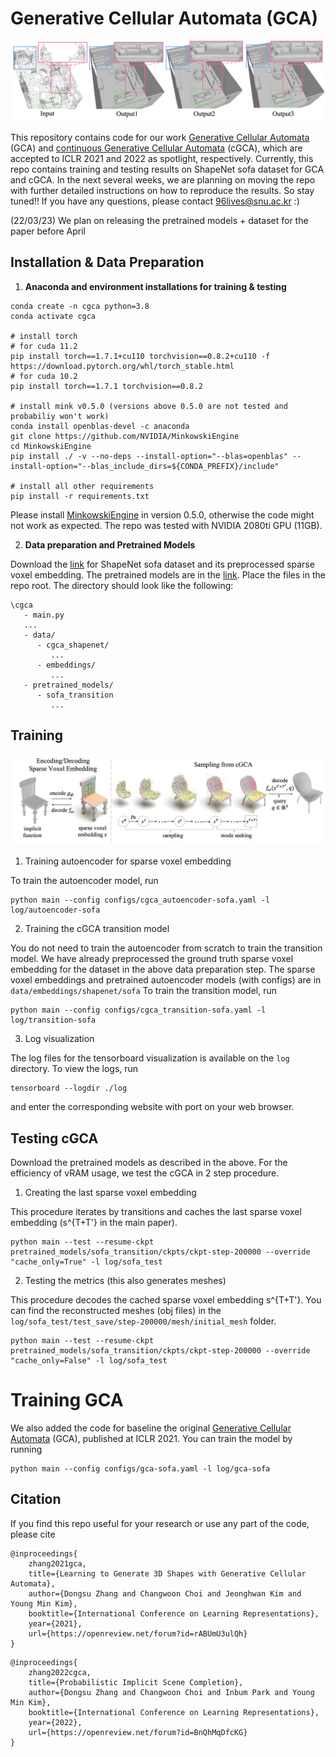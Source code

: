 # Generative Cellular Automata (GCA) 



![Alt text](media/teaser.jpg?raw=true "Title")

This repository contains code for our work [Generative Cellular Automata](https://openreview.net/forum?id=rABUmU3ulQh) (GCA) and [continuous Generative Cellular Automata](https://openreview.net/forum?id=BnQhMqDfcKG) (cGCA), which are accepted to ICLR 2021 and 2022 as spotlight, respectively. Currently, this repo contains training and testing results on ShapeNet sofa dataset for GCA and cGCA. In the next several weeks, we are planning on moving the repo with further detailed instructions on how to reproduce the results. So stay tuned!! If you have any questions, please contact 96lives@snu.ac.kr :) 

(22/03/23) We plan on releasing the pretrained models + dataset for the paper before April



## Installation & Data Preparation

1. **Anaconda and environment installations for training & testing**

```
conda create -n cgca python=3.8
conda activate cgca

# install torch
# for cuda 11.2
pip install torch==1.7.1+cu110 torchvision==0.8.2+cu110 -f https://download.pytorch.org/whl/torch_stable.html
# for cuda 10.2
pip install torch==1.7.1 torchvision==0.8.2

# install mink v0.5.0 (versions above 0.5.0 are not tested and probabiliy won't work)
conda install openblas-devel -c anaconda 
git clone https://github.com/NVIDIA/MinkowskiEngine
cd MinkowskiEngine
pip install ./ -v --no-deps --install-option="--blas=openblas" --install-option="--blas_include_dirs=${CONDA_PREFIX}/include" 

# install all other requirements
pip install -r requirements.txt
```
Please install [MinkowskiEngine](https://github.com/NVIDIA/MinkowskiEngine) in version 0.5.0, otherwise the code might not work as expected.
The repo was tested with NVIDIA 2080ti GPU (11GB).


2. **Data preparation and Pretrained Models**

Download the [link](https://drive.google.com/file/d/1QnrPQQEeeasGmrcBf2yu0T2YvAVI8GqJ/view?usp=sharing) for ShapeNet sofa dataset and its preprocessed sparse voxel embedding.
The pretrained models are in the [link](https://drive.google.com/file/d/1qF-F2FWMMUWhtoYbq-ViqUPc5tGma58v/view?usp=sharing).
Place the files in the repo root.
The directory should look like the following:

```
\cgca
   - main.py
   ...
   - data/
      - cgca_shapenet/
         ...
      - embeddings/
         ...
   - pretrained_models/
      - sofa_transition
         ...
```

## Training 
![Alt text](media/method_overview.jpg?raw=true "Title")
1. Training autoencoder for sparse voxel embedding

To train the autoencoder model, run
```
python main --config configs/cgca_autoencoder-sofa.yaml -l log/autoencoder-sofa
```

2. Training the cGCA transition model

You do not need to train the autoencoder from scratch to train the transition model.
We have already preprocessed the ground truth sparse voxel embedding for the dataset in the above data preparation step.
The sparse voxel embeddings and pretrained autoencoder models (with configs) are in `data/embeddings/shapenet/sofa`
To train the transition model, run
```
python main --config configs/cgca_transition-sofa.yaml -l log/transition-sofa
```

3. Log visualization

The log files for the tensorboard visualization is available on the `log` directory.
To view the logs, run
```
tensorboard --logdir ./log
```
and enter the corresponding website with port on your web browser.


## Testing cGCA
Download the pretrained models as described in the above.
For the efficiency of vRAM usage, we test the cGCA in 2 step procedure.

1. Creating the last sparse voxel embedding 

This procedure iterates by transitions and caches the last sparse voxel embedding (s^{T+T'} in the main paper).
```
python main --test --resume-ckpt pretrained_models/sofa_transition/ckpts/ckpt-step-200000 --override "cache_only=True" -l log/sofa_test
```
2. Testing the metrics (this also generates meshes)

This procedure decodes the cached sparse voxel embedding s^{T+T'}.
You can find the reconstructed meshes (obj files) in the `log/sofa_test/test_save/step-200000/mesh/initial_mesh` folder.

```
python main --test --resume-ckpt pretrained_models/sofa_transition/ckpts/ckpt-step-200000 --override "cache_only=False" -l log/sofa_test
```



# Training GCA

We also added the code for baseline the original [Generative Cellular Automata](https://openreview.net/forum?id=rABUmU3ulQh) (GCA), published at ICLR 2021. You can train the model by running 

```
python main --config configs/gca-sofa.yaml -l log/gca-sofa
```



## Citation

If you find this repo useful for your research or use any part of the code, please cite 

```
@inproceedings{
	zhang2021gca,
	title={Learning to Generate 3D Shapes with Generative Cellular Automata},
	author={Dongsu Zhang and Changwoon Choi and Jeonghwan Kim and Young Min Kim},
	booktitle={International Conference on Learning Representations},
	year={2021},
	url={https://openreview.net/forum?id=rABUmU3ulQh}
}
```

```
@inproceedings{
	zhang2022cgca,
	title={Probabilistic Implicit Scene Completion},
	author={Dongsu Zhang and Changwoon Choi and Inbum Park and Young Min Kim},
	booktitle={International Conference on Learning Representations},
	year={2022},
	url={https://openreview.net/forum?id=BnQhMqDfcKG}
}
```
